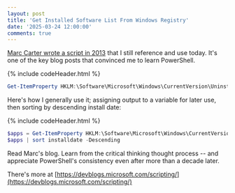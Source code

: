 ```yaml
---
layout: post
title: 'Get Installed Software List From Windows Registry'
date: '2025-03-24 12:00:00'
comments: true
---
```


[Marc Carter wrote a script in 2013](https://devblogs.microsoft.com/scripting/use-powershell-to-find-installed-software/) that I still reference and use today. It's one of the key blog posts that convinced me to learn PowerShell. 

{% include codeHeader.html %}
```powershell
Get-ItemProperty HKLM:\Software\Microsoft\Windows\CurrentVersion\Uninstall\* | Select-Object DisplayName, DisplayVersion, InstallDate, Publisher
```

Here's how I generally use it; assigning output to a variable for later use, then sorting by descending install date:

{% include codeHeader.html %}
```powershell
$apps = Get-ItemProperty HKLM:\Software\Microsoft\Windows\CurrentVersion\Uninstall\* | Select-Object DisplayName, DisplayVersion, InstallDate, Publisher
$apps | sort installdate -Descending
```

Read Marc's blog. 
Learn from the critical thinking thought process -- and appreciate PowerShell's consistency even after more than a decade later. 

There's more at [https://devblogs.microsoft.com/scripting/](https://devblogs.microsoft.com/scripting/)
